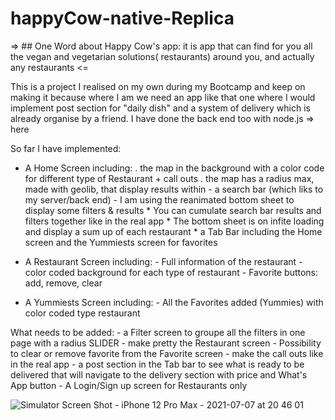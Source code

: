 # happyCow-native-Replica

=> ## One Word about Happy Cow's app: 
it is app that can find for you all the vegan and vegetarian solutions( restaurants) around you, and actually any restaurants <=

This is a project I realised on my own during my Bootcamp and keep on making it because where I am we need an app like that one where I would implement post section for "daily dish" and a system of delivery which is already organise by a friend. I have done the back end too with node.js => here

So far I have implemented:

- A Home Screen including:
                         . the map in the background with a color code for different type of Restaurant + call outs
                         . the map has a radius max, made with geolib, that display results within
                         - a search bar (which liks to my server/back end)
                         - I am using the reanimated bottom sheet to display some filters & results 
                         * You can cumulate search bar results and filters together like in the real app
                         * The bottom sheet is on infite loading and display a sum up of each restaurant
                         * a Tab Bar including the Home screen and the Yummiests screen for favorites

- A Restaurant Screen including:
                         - Full information of the restaurant 
                         - color coded background for each type of restaurant
                         - Favorite buttons: add, remove, clear

- A Yummiests Screen including:
                         - All the Favorites added (Yummies) with color coded type restaurant

What needs to be added:
                         - a Filter screen to groupe all the filters in one page with a radius SLIDER
                         - make pretty the Restaurant screen
                         - Possibility to clear or remove favorite from the Favorite screen
                         - make the call outs like in the real app
                         - a post section in the Tab bar to see what is ready to be delivered that
                           will navigate to the delivery section with price and What's App button
                         - A Login/Sign up screen for Restaurants only

![Simulator Screen Shot - iPhone 12 Pro Max - 2021-07-07 at 20 46 01](https://user-images.githubusercontent.com/81431557/124770620-ad2c0900-df64-11eb-91a2-1ba72144ac66.png)
